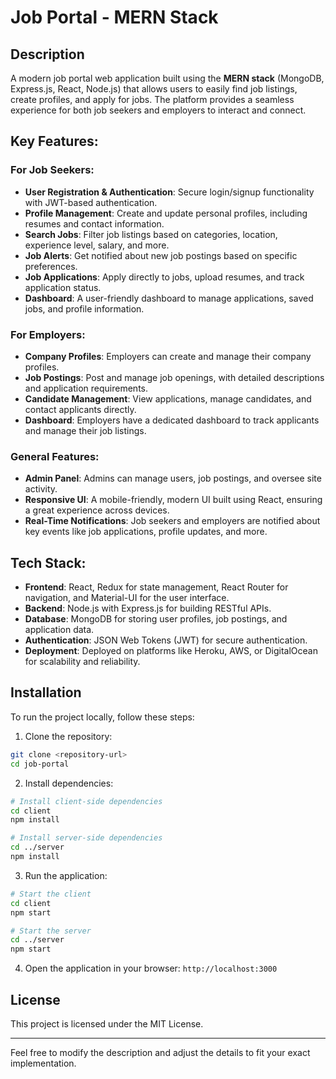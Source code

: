 # Job Portal - MERN Stack

## Description

A modern job portal web application built using the **MERN stack** (MongoDB, Express.js, React, Node.js) that allows users to easily find job listings, create profiles, and apply for jobs. The platform provides a seamless experience for both job seekers and employers to interact and connect.

## Key Features:

### For Job Seekers:
- **User Registration & Authentication**: Secure login/signup functionality with JWT-based authentication.
- **Profile Management**: Create and update personal profiles, including resumes and contact information.
- **Search Jobs**: Filter job listings based on categories, location, experience level, salary, and more.
- **Job Alerts**: Get notified about new job postings based on specific preferences.
- **Job Applications**: Apply directly to jobs, upload resumes, and track application status.
- **Dashboard**: A user-friendly dashboard to manage applications, saved jobs, and profile information.

### For Employers:
- **Company Profiles**: Employers can create and manage their company profiles.
- **Job Postings**: Post and manage job openings, with detailed descriptions and application requirements.
- **Candidate Management**: View applications, manage candidates, and contact applicants directly.
- **Dashboard**: Employers have a dedicated dashboard to track applicants and manage their job listings.

### General Features:
- **Admin Panel**: Admins can manage users, job postings, and oversee site activity.
- **Responsive UI**: A mobile-friendly, modern UI built using React, ensuring a great experience across devices.
- **Real-Time Notifications**: Job seekers and employers are notified about key events like job applications, profile updates, and more.

## Tech Stack:

- **Frontend**: React, Redux for state management, React Router for navigation, and Material-UI for the user interface.
- **Backend**: Node.js with Express.js for building RESTful APIs.
- **Database**: MongoDB for storing user profiles, job postings, and application data.
- **Authentication**: JSON Web Tokens (JWT) for secure authentication.
- **Deployment**: Deployed on platforms like Heroku, AWS, or DigitalOcean for scalability and reliability.

## Installation

To run the project locally, follow these steps:

1. Clone the repository:

```bash
git clone <repository-url>
cd job-portal
```

2. Install dependencies:

```bash
# Install client-side dependencies
cd client
npm install

# Install server-side dependencies
cd ../server
npm install
```

3. Run the application:

```bash
# Start the client
cd client
npm start

# Start the server
cd ../server
npm start
```

4. Open the application in your browser: `http://localhost:3000`

## License

This project is licensed under the MIT License.

---

Feel free to modify the description and adjust the details to fit your exact implementation.
